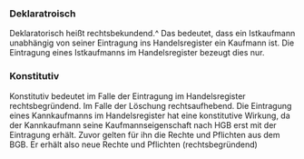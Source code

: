 ### Deklaratroisch
Deklaratorisch heißt rechtsbekundend.^
Das bedeutet, dass ein Istkaufmann unabhängig von seiner Eintragung ins Handelsregister ein Kaufmann ist.
Die Eintragung eines Istkaufmanns im Handelsregister bezeugt dies nur.


### Konstitutiv

Konstitutiv bedeutet im Falle der Eintragung im Handelsregister rechtsbegründend.
Im Falle der Löschung rechtsaufhebend. 
Die Eintragung eines Kannkaufmanns im Handelsregister hat eine konstitutive Wirkung, da der Kannkaufmann seine Kaufmannseigenschaft nach HGB erst mit der Eintragung erhält.
Zuvor gelten für ihn die Rechte und Pflichten aus dem BGB. Er erhält also neue Rechte und Pflichten (rechtsbegründend)